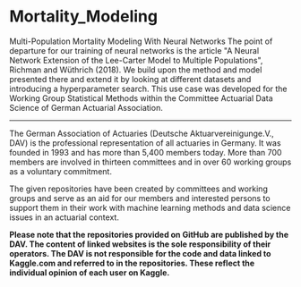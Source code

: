 # Mortality_Modeling
Multi-Population Mortality Modeling With Neural Networks
The point of departure for our training of neural networks is the article "A Neural Network Extension of the Lee-Carter Model to Multiple Populations", Richman and Wüthrich (2018). We build upon the method and model presented there and extend it by looking at different datasets and introducing a hyperparameter search.
This use case was developed for the Working Group Statistical Methods within the Committee Actuarial Data Science of German Actuarial Association.

_________________________________________________________________________________________________________

The German Association of Actuaries (Deutsche Aktuarvereinigunge.V., DAV) is the professional representation of all actuaries in Germany. It was founded in 1993 and has more than 5,400 members today. More than 700 members are involved in thirteen committees and in over 60 working groups as a voluntary commitment.

The given repositories have been created by committees and working groups and serve as an aid for our members and interested persons to support them in their work with machine learning methods and data science issues in an actuarial context.

**Please note that the repositories provided on GitHub are published by the DAV. The content of linked websites is the sole responsibility of their operators. The DAV is not responsible for the code and data linked to Kaggle.com and referred to in the repositories. These reflect the individual opinion of each user on Kaggle.**
